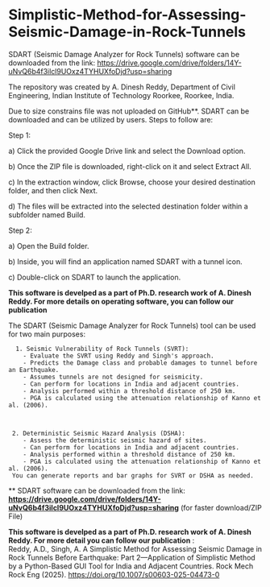 # Simplistic-Method-for-Assessing-Seismic-Damage-in-Rock-Tunnels

SDART (Seismic Damage Analyzer for Rock Tunnels) software can be downloaded from the link: https://drive.google.com/drive/folders/14Y-uNvQ6b4f3ilcl9UOxz4TYHUXfoDjd?usp=sharing 

The repository was created by A. Dinesh Reddy, Department of Civil Engineering, Indian Institute of Technology Roorkee, Roorkee, India.

Due to size constrains file was not uploaded on GitHub**. SDART can be downloaded and can be utilized by users. Steps to follow are:

Step 1:

a) Click the provided Google Drive link and select the Download option.

b) Once the ZIP file is downloaded, right-click on it and select Extract All.

c) In the extraction window, click Browse, choose your desired destination folder, and then click Next.

d) The files will be extracted into the selected destination folder within a subfolder named Build.

Step 2:

a) Open the Build folder.

b) Inside, you will find an application named SDART with a tunnel icon.

c) Double-click on SDART to launch the application.

**This software is develped as a part of Ph.D. research work of A. Dinesh Reddy. For more details on operating software, you can follow our publication**

The SDART (Seismic Damage Analyzer for Rock Tunnels) tool can be used for two main purposes:


      1. Seismic Vulnerability of Rock Tunnels (SVRT):
        - Evaluate the SVRT using Reddy and Singh's approach.
        - Predicts the Damage class and probable damages to tunnel before an Earthquake.
        - Assumes tunnels are not designed for seismicity.
        - Can perform for locations in India and adjacent countries.
        - Analysis performed within a threshold distance of 250 km.
        - PGA is calculated using the attenuation relationship of Kanno et al. (2006).    
    
     
     
     2. Deterministic Seismic Hazard Analysis (DSHA):
        - Assess the deterministic seismic hazard of sites.
        - Can perform for locations in India and adjacent countries.
        - Analysis performed within a threshold distance of 250 km.
        - PGA is calculated using the attenuation relationship of Kanno et al. (2006).
     You can generate reports and bar graphs for SVRT or DSHA as needed.




** SDART software can be downloaded from the link:
 **https://drive.google.com/drive/folders/14Y-uNvQ6b4f3ilcl9UOxz4TYHUXfoDjd?usp=sharing**     (for faster download/ZIP File)
     

**This software is develped as a part of Ph.D. research work of A. Dinesh Reddy. For more detail you can follow our publication** :  
 Reddy, A.D., Singh, A. A Simplistic Method for Assessing Seismic Damage in Rock Tunnels Before Earthquake: Part 2—Application of Simplistic Method by a Python-Based GUI Tool for India and Adjacent Countries. Rock Mech Rock Eng (2025). https://doi.org/10.1007/s00603-025-04473-0




